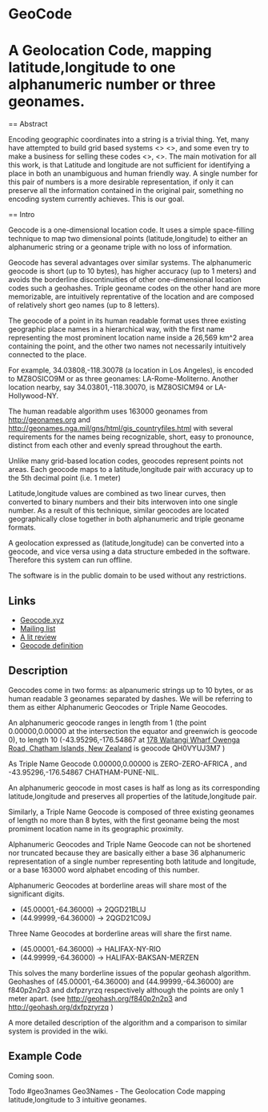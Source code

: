 # GeoCode
A Geolocation Code, mapping latitude,longitude to one alphanumeric number or three geonames.
==================


== Abstract

Encoding geographic coordinates into a string is a trivial thing. Yet, many have attempted to build grid based systems <<geohash>> <<PlusCodes>>, and some even try to make a business for selling these codes <<Zippr>>, <<What3Words>>. The main motivation for all this work, is that Latitude and longitude are not sufficient for identifying a place in both an unambiguous and human friendly way. A single number for this pair of numbers is a more desirable representation, if only it can preserve all the information contained in the original pair, something no encoding system currently achieves. This is our goal.

== Intro

Geocode is a one-dimensional location code. It uses a simple space-filling technique to map two dimensional points (latitude,longitude) to either an alphanumeric string or a geoname triple with no loss of information.

Geocode has several advantages over similar systems. The alphanumeric geocode is short (up to 10 bytes), has higher accuracy (up to 1 meters) and avoids the borderline discontinuities of other one-dimensional location codes such a geohashes. Triple geoname codes on the other hand are more memorizable, are intuitively reprentative of the location and are composed of relatively short geo names (up to 8 letters).

The geocode of a point in its human readable format uses three existing geographic place names in a hierarchical way, with the first name representing the most prominent location name inside a 26,569 km^2 area containing the point, and the other two names not necessarily intuitively connected to the place.

For example,  34.03808,-118.30078 (a location in Los Angeles), is encoded to MZ8OSICO9M or as three geonames: LA-Rome-Moliterno. Another location nearby, say 34.03801,-118.30070, is MZ8OSICM94 or LA-Hollywood-NY.

The human readable algorithm uses 163000 geonames from http://geonames.org and http://geonames.nga.mil/gns/html/gis_countryfiles.html with several requirements for the names being recognizable, short, easy to pronounce, distinct from each other and evenly spread throughout the earth.

Unlike many grid-based location codes, geocodes represent points not areas. Each geocode maps to a latitude,longitude pair with accuracy up to the 5th decimal point (i.e. 1 meter)

Latitude,longitude values are combined as two linear curves, then converted to binary numbers and their bits interwoven into one single number. As a result of this technique, similar geocodes are located geographically close together in both alphanumeric and triple geoname formats.

A geolocation expressed as (latitude,longitude) can be converted into a geocode, and vice versa using a data structure embeded in the software. Therefore this system can run offline.

The software is in the public domain to be used without any restrictions.


Links
-----
 * [Geocode.xyz](https://geocode.xyz/)
 * [Mailing list](https://groups.google.com/forum/#!forum/geocode)
 * [A lit review](https://github.com/eruci/geocode/wiki/Comparison-to-similar-systems)
 * [Geocode definition](https://github.com/eruci/geocode/wiki/Geocode)

Description
-----------
Geocodes come in two forms: as alpanumeric strings up to 10 bytes, or as human readable 3 geonames separated by dashes. We will be referring to them as either Alphanumeric Geocodes or Triple Name Geocodes.

An alphanumeric geocode ranges in length from 1 (the point 0.00000,0.00000 at the intersection the equator and greenwich is geocode 0), to length 10 (-43.95296,-176.54867 at [178 Waitangi Wharf Owenga Road, Chatham Islands, New Zealand](https://geocode.xyz/178%20Waitangi%20Wharf%20Owenga%20Road,%20Chatham%20Islands,%20Ch%20%20New%20Zealand) is geocode QH0VYUJ3M7 )

As Triple Name Geocode 0.00000,0.00000 is ZERO-ZERO-AFRICA , and -43.95296,-176.54867 CHATHAM-PUNE-NIL.

An alphanumeric geocode in most cases is half as long as its corresponding latitude,longitude and preserves all properties of the latitude,longitude pair. 

Similarly, a Triple Name Geocode is composed of three existing geonames of length no more than 8 bytes, with the first geoname being the most promiment location name in its geographic proximity.

Alphanumeric Geocodes and Triple Name Geocode can not be shortened nor truncated because they are basically either a base 36 alphanumeric representation of a single number representing both latitude and longitude, or a base 163000 word alphabet encoding of this number. 

Alphanumeric Geocodes at borderline areas will share most of the significant digits.
   * (45.00001,-64.36000) -> 2QGD21BLIJ
   * (44.99999,-64.36000) -> 2QGD21C09J
  
Three Name Geocodes at borderline areas will share the first name.
   * (45.00001,-64.36000) -> HALIFAX-NY-RIO
   * (44.99999,-64.36000) -> HALIFAX-BAKSAN-MERZEN
   
This solves the many borderline issues of the popular geohash algorithm. Geohashes of (45.00001,-64.36000) and (44.99999,-64.36000) are f840p2n2p3 and dxfpzryrzq respectively although the points are only 1 meter apart. (see http://geohash.org/f840p2n2p3  and http://geohash.org/dxfpzryrzq )
   
A more detailed description of the algorithm and a comparison to similar system is provided in the wiki.

Example Code
------------
Coming soon.


Todo
#geo3names
Geo3Names - The Geolocation Code mapping latitude,longitude to 3 intuitive geonames.
